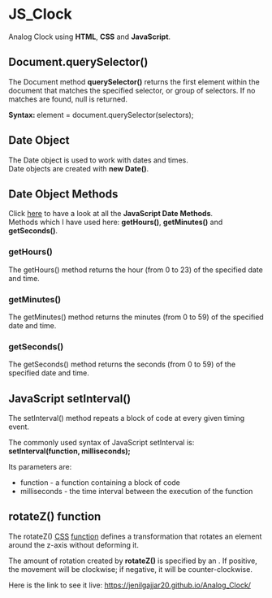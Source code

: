 # JS_Clock

Analog Clock using <b>HTML</b>, <b>CSS</b> and <b>JavaScript</b>.

## Document.querySelector()
The Document method <b>querySelector()</b> returns the first element within the document that matches the specified selector, or group of selectors. 
If no matches are found, null is returned.

<b>Syntax: </b>
element = document.querySelector(selectors);

## Date Object
The Date object is used to work with dates and times.<br>
Date objects are created with <b>new Date()</b>.

## Date Object Methods
Click <a href="https://www.w3schools.com/jsref/jsref_obj_date.asp">here</a> to have a look at all the <b>JavaScript Date Methods</b>.<br>
Methods which I have used here: <b>getHours()</b>, <b>getMinutes()</b> and <b>getSeconds()</b>.<br>

### getHours()
The getHours() method returns the hour (from 0 to 23) of the specified date and time.

### getMinutes()
The getMinutes() method returns the minutes (from 0 to 59) of the specified date and time.

### getSeconds()
The getSeconds() method returns the seconds (from 0 to 59) of the specified date and time.

## JavaScript setInterval()
The setInterval() method repeats a block of code at every given timing event.

The commonly used syntax of JavaScript setInterval is:<br>
<b>setInterval(function, milliseconds);</b>

Its parameters are:
<ul>
<li>function - a function containing a block of code</li>
<li>milliseconds - the time interval between the execution of the function</li>
</ul>

## rotateZ() function
The rotateZ() <a href="https://developer.mozilla.org/en-US/docs/Web/CSS">CSS</a> <a href="https://developer.mozilla.org/en-US/docs/Web/CSS/CSS_Functions">function</a> 
defines a transformation that rotates an element around the z-axis without deforming it.

The amount of rotation created by <b>rotateZ()</b> is specified by an <b><angle></b>. If positive, the movement will be clockwise; if negative, it will be counter-clockwise.


Here is the link to see it live: https://jenilgajjar20.github.io/Analog_Clock/ 
